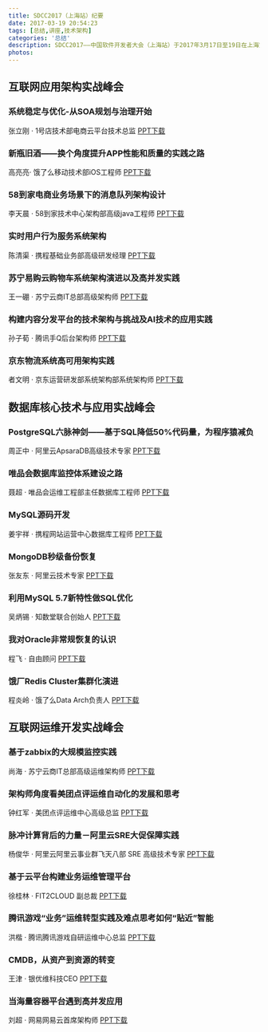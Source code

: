 ```yaml
---
title: SDCC2017（上海站）纪要
date: 2017-03-19 20:54:23
tags: [总结,讲座,技术架构]
categories: '总结'
description: SDCC2017——中国软件开发者大会（上海站）于2017年3月17日至19日在上海宝丰联酒店举行。本人有幸在腾讯大讲堂抽中了VIP票，记录全套PPT如下。
photos:
---
```

## 互联网应用架构实战峰会

### 系统稳定与优化-从SOA规划与治理开始

张立刚 · 1号店技术部电商云平台技术总监
[PPT下载](http://oqt2eqc1u.bkt.clouddn.com/%E7%B3%BB%E7%BB%9F%E7%A8%B3%E5%AE%9A%E4%B8%8E%E4%BC%98%E5%8C%96-%E4%BB%8ESOA%E8%A7%84%E5%88%92%E4%B8%8E%E6%B2%BB%E7%90%86%E5%BC%80%E5%A7%8B.pdf)

### 新瓶旧酒——换个角度提升APP性能和质量的实践之路

高亮亮·  饿了么移动技术部iOS工程师
[PPT下载](http://oqt2eqc1u.bkt.clouddn.com/%E6%96%B0%E7%93%B6%E6%97%A7%E9%85%92%E2%80%94%E2%80%94%E6%8D%A2%E4%B8%AA%E8%A7%92%E5%BA%A6%E6%8F%90%E5%8D%87APP%E6%80%A7%E8%83%BD%E5%92%8C%E8%B4%A8%E9%87%8F%E7%9A%84%E5%AE%9E%E8%B7%B5%E4%B9%8B%E8%B7%AF.pdf)

### 58到家电商业务场景下的消息队列架构设计

李天晨 · 58到家技术中心架构部高级java工程师
[PPT下载](http://oqt2eqc1u.bkt.clouddn.com/58%E5%88%B0%E5%AE%B6%E7%94%B5%E5%95%86%E4%B8%9A%E5%8A%A1%E5%9C%BA%E6%99%AF%E4%B8%8B%E7%9A%84%E6%B6%88%E6%81%AF%E9%98%9F%E5%88%97%E6%9E%B6%E6%9E%84%E8%AE%BE%E8%AE%A1.pdf)

### 实时用户行为服务系统架构

陈清渠 · 携程基础业务部高级研发经理
[PPT下载](http://oqt2eqc1u.bkt.clouddn.com/%E5%AE%9E%E6%97%B6%E7%94%A8%E6%88%B7%E8%A1%8C%E4%B8%BA%E6%9C%8D%E5%8A%A1%E7%B3%BB%E7%BB%9F%E6%9E%B6%E6%9E%84.pdf)

### 苏宁易购云购物车系统架构演进以及高并发实践

王一硼 · 苏宁云商IT总部高级架构师
[PPT下载](http://oqt2eqc1u.bkt.clouddn.com/%E8%8B%8F%E5%AE%81%E6%98%93%E8%B4%AD%E4%BA%91%E8%B4%AD%E7%89%A9%E8%BD%A6%E7%B3%BB%E7%BB%9F%E6%9E%B6%E6%9E%84%E6%BC%94%E8%BF%9B%E4%BB%A5%E5%8F%8A%E9%AB%98%E5%B9%B6%E5%8F%91%E5%AE%9E%E8%B7%B5.pdf)

### 构建内容分发平台的技术架构与挑战及AI技术的应用实践

孙子荀 · 腾讯手Q后台架构师
[PPT下载](http://oqt2eqc1u.bkt.clouddn.com/%E6%9E%84%E5%BB%BA%E5%86%85%E5%AE%B9%E5%88%86%E5%8F%91%E5%B9%B3%E5%8F%B0%E7%9A%84%E6%8A%80%E6%9C%AF%E6%9E%B6%E6%9E%84%E4%B8%8E%E6%8C%91%E6%88%98%E5%8F%8AAI%E6%8A%80%E6%9C%AF%E7%9A%84%E5%BA%94%E7%94%A8%E5%AE%9E%E8%B7%B5.pdf)

### 京东物流系统高可用架构实践

者文明 · 京东运营研发部系统架构部系统架构师
[PPT下载](http://oqt2eqc1u.bkt.clouddn.com/%E4%BA%AC%E4%B8%9C%E7%89%A9%E6%B5%81%E7%B3%BB%E7%BB%9F%E9%AB%98%E5%8F%AF%E7%94%A8%E6%9E%B6%E6%9E%84%E5%AE%9E%E8%B7%B5.pdf)

## 数据库核心技术与应用实战峰会

### PostgreSQL六脉神剑——基于SQL降低50%代码量，为程序猿减负

周正中 · 阿里云ApsaraDB高级技术专家
[PPT下载](http://oqt2eqc1u.bkt.clouddn.com/PostgreSQL%E5%85%AD%E8%84%89%E7%A5%9E%E5%89%91%E2%80%94%E2%80%94%E5%9F%BA%E4%BA%8ESQL%E9%99%8D%E4%BD%8E50%25%E4%BB%A3%E7%A0%81%E9%87%8F%EF%BC%8C%E4%B8%BA%E7%A8%8B%E5%BA%8F%E7%8C%BF%E5%87%8F%E8%B4%9F.pdf)

### 唯品会数据库监控体系建设之路

聂超 · 唯品会运维工程部主任数据库工程师
[PPT下载](http://oqt2eqc1u.bkt.clouddn.com/%E5%94%AF%E5%93%81%E4%BC%9A%E6%95%B0%E6%8D%AE%E5%BA%93%E7%9B%91%E6%8E%A7%E4%BD%93%E7%B3%BB%E5%BB%BA%E8%AE%BE%E4%B9%8B%E8%B7%AF.pdf)

### MySQL源码开发

姜宇祥 · 携程网站运营中心数据库工程师
[PPT下载](http://oqt2eqc1u.bkt.clouddn.com/MySQL%E6%BA%90%E7%A0%81%E5%BC%80%E5%8F%91.pdf)

### MongoDB秒级备份恢复

张友东 · 阿里云技术专家
[PPT下载](http://oqt2eqc1u.bkt.clouddn.com/MongoDB%E7%A7%92%E7%BA%A7%E5%A4%87%E4%BB%BD%E6%81%A2%E5%A4%8D.pdf)

### 利用MySQL 5.7新特性做SQL优化

吴炳锡 · 知数堂联合创始人
[PPT下载](http://oqt2eqc1u.bkt.clouddn.com/%E5%88%A9%E7%94%A8MySQL%205.7%E6%96%B0%E7%89%B9%E6%80%A7%E5%81%9ASQL%E4%BC%98%E5%8C%96.pdf)

### 我对Oracle非常规恢复的认识

程飞 · 自由顾问
[PPT下载](http://oqt2eqc1u.bkt.clouddn.com/%E6%88%91%E5%AF%B9Oracle%E9%9D%9E%E5%B8%B8%E8%A7%84%E6%81%A2%E5%A4%8D%E7%9A%84%E8%AE%A4%E8%AF%86.pdf)

### 饿厂Redis Cluster集群化演进

程炎岭 · 饿了么Data Arch负责人
[PPT下载](http://oqt2eqc1u.bkt.clouddn.com/%E9%A5%BF%E5%8E%82Redis%20Cluster%E9%9B%86%E7%BE%A4%E5%8C%96%E6%BC%94%E8%BF%9B.pdf)

## 互联网运维开发实战峰会

### 基于zabbix的大规模监控实践

尚海 · 苏宁云商IT总部高级运维架构师
[PPT下载](http://oqt2eqc1u.bkt.clouddn.com/%E5%9F%BA%E4%BA%8Ezabbix%E7%9A%84%E5%A4%A7%E8%A7%84%E6%A8%A1%E7%9B%91%E6%8E%A7%E5%AE%9E%E8%B7%B5.pdf)

### 架构师角度看美团点评运维自动化的发展和思考

钟红军 · 美团点评运维中心高级总监
[PPT下载](http://oqt2eqc1u.bkt.clouddn.com/%E6%9E%B6%E6%9E%84%E5%B8%88%E8%A7%92%E5%BA%A6%E7%9C%8B%E7%BE%8E%E5%9B%A2%E7%82%B9%E8%AF%84%E8%BF%90%E7%BB%B4%E8%87%AA%E5%8A%A8%E5%8C%96%E7%9A%84%E5%8F%91%E5%B1%95%E5%92%8C%E6%80%9D%E8%80%83.pdf)

### 脉冲计算背后的力量－阿里云SRE大促保障实践

杨俊华 · 阿里云阿里云事业群飞天八部 SRE 高级技术专家
[PPT下载](http://oqt2eqc1u.bkt.clouddn.com/%E8%84%89%E5%86%B2%E8%AE%A1%E7%AE%97%E8%83%8C%E5%90%8E%E7%9A%84%E5%8A%9B%E9%87%8F%EF%BC%8D%E9%98%BF%E9%87%8C%E4%BA%91SRE%E5%A4%A7%E4%BF%83%E4%BF%9D%E9%9A%9C%E5%AE%9E%E8%B7%B5.pdf)

### 基于云平台构建业务运维管理平台

徐桂林 · FIT2CLOUD 副总裁
[PPT下载](http://oqt2eqc1u.bkt.clouddn.com/%E5%9F%BA%E4%BA%8E%E4%BA%91%E5%B9%B3%E5%8F%B0%E6%9E%84%E5%BB%BA%E4%B8%9A%E5%8A%A1%E8%BF%90%E7%BB%B4%E7%AE%A1%E7%90%86%E5%B9%B3%E5%8F%B0.pdf)

### 腾讯游戏“业务”运维转型实践及难点思考如何“贴近”智能

洪楷 · 腾讯腾讯游戏自研运维中心总监
[PPT下载](http://oqt2eqc1u.bkt.clouddn.com/%E8%85%BE%E8%AE%AF%E6%B8%B8%E6%88%8F%E2%80%9C%E4%B8%9A%E5%8A%A1%E2%80%9D%E8%BF%90%E7%BB%B4%E8%BD%AC%E5%9E%8B%E5%AE%9E%E8%B7%B5%E5%8F%8A%E9%9A%BE%E7%82%B9%E6%80%9D%E8%80%83%E5%A6%82%E4%BD%95%E2%80%9C%E8%B4%B4%E8%BF%91%E2%80%9D%E6%99%BA%E8%83%BD.pdf)

### CMDB，从资产到资源的转变

王津 · 银优维科技CEO
[PPT下载](http://oqt2eqc1u.bkt.clouddn.com/CMDB%EF%BC%8C%E4%BB%8E%E8%B5%84%E4%BA%A7%E5%88%B0%E8%B5%84%E6%BA%90%E7%9A%84%E8%BD%AC%E5%8F%98.pdf)

### 当海量容器平台遇到高并发应用

刘超 · 网易网易云首席架构师
[PPT下载](http://oqt2eqc1u.bkt.clouddn.com/%E5%BD%93%E6%B5%B7%E9%87%8F%E5%AE%B9%E5%99%A8%E5%B9%B3%E5%8F%B0%E9%81%87%E5%88%B0%E9%AB%98%E5%B9%B6%E5%8F%91%E5%BA%94%E7%94%A8.pdf)